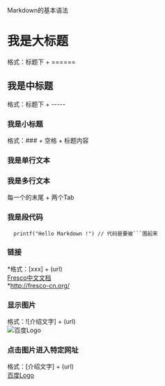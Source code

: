 Markdown的基本语法

我是大标题
==========
格式：标题下 + ======

我是中标题
----------
格式：标题下 + -----

### 我是小标题
格式：### + 空格 + 标题内容

### 我是单行文本

### 我是多行文本    
每一个的末尾 + 两个Tab    

### 我是段代码    
```
  printf("Hello Markdown !") // 代码是要被```围起来
```

### 链接    
*格式：[xxx] + (url)    
  [Fresco中文文档](http://fresco-cn.org/)   
*http://fresco-cn.org/

### 显示图片
格式：![介绍文字] + (url)    
![百度Logo](http://www.baidu.com/img/bdlogo.png "baidu")

### 点击图片进入特定网址
格式：[介绍文字] + (url)    
[百度Logo](http://www.baidu.com/)











